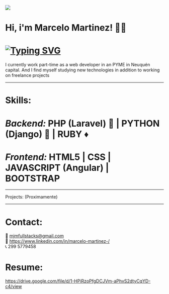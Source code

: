 ![](https://github.com/hebertdev1/hebertdev1/blob/master/javascript.gif)
#  Hi, i'm Marcelo Martinez! 👋👋


# [![Typing SVG](https://readme-typing-svg.herokuapp.com?color=%2336BCF7&lines=I'm+a+Full+Stack+Web+Developer)](https://git.io/typing-svg)

 I currently work part-time as a web developer in an PYME in Neuquén capital. And I find myself studying new technologies in addition to working on freelance projects


------------


# Skills:
    
# _Backend:_ PHP (Laravel) :elephant: | PYTHON (Django) :snake: | RUBY  :diamonds: 

 
# _Frontend:_ HTML5 | CSS | JAVASCRIPT (Angular) | BOOTSTRAP                    
            
------------

 Projects: (Proximamente)

  ------------
# Contact:

📧 mjmfullstacks@gmail.com 
  <br/>
💎 https://www.linkedin.com/in/marcelo-martinez-/
<br/>
📞 299 5779458
  
  # Resume: 
  
  https://drive.google.com/file/d/1-HPiRzoPfgDCJVm-aPhvS2dtyCqYD-c4/view
